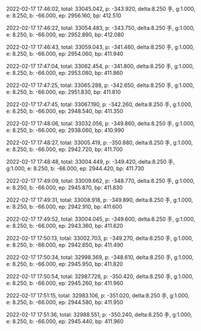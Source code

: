 2022-02-17 17:46:02, total: 33045.042, p: -343.920, delta:8.250 手, g:1.000, e: 8.250, b: -66.000, ep: 2956.160, bp: 412.510

2022-02-17 17:46:22, total: 33054.483, p: -343.750, delta:8.250 手, g:1.000, e: 8.250, b: -66.000, ep: 2952.890, bp: 412.080

2022-02-17 17:46:43, total: 33059.043, p: -341.460, delta:8.250 手, g:1.000, e: 8.250, b: -66.000, ep: 2954.060, bp: 411.940

2022-02-17 17:47:04, total: 33062.454, p: -341.800, delta:8.250 手, g:1.000, e: 8.250, b: -66.000, ep: 2953.080, bp: 411.860

2022-02-17 17:47:25, total: 33065.288, p: -342.650, delta:8.250 手, g:1.000, e: 8.250, b: -66.000, ep: 2951.830, bp: 411.810

2022-02-17 17:47:45, total: 33067.190, p: -342.260, delta:8.250 手, g:1.000, e: 8.250, b: -66.000, ep: 2948.540, bp: 411.350

2022-02-17 17:48:06, total: 33032.056, p: -349.860, delta:8.250 手, g:1.000, e: 8.250, b: -66.000, ep: 2938.060, bp: 410.990

2022-02-17 17:48:27, total: 33005.419, p: -350.880, delta:8.250 手, g:1.000, e: 8.250, b: -66.000, ep: 2942.720, bp: 411.700

2022-02-17 17:48:48, total: 33004.449, p: -349.420, delta:8.250 手, g:1.000, e: 8.250, b: -66.000, ep: 2944.420, bp: 411.730

2022-02-17 17:49:09, total: 33009.662, p: -348.770, delta:8.250 手, g:1.000, e: 8.250, b: -66.000, ep: 2945.870, bp: 411.830

2022-02-17 17:49:31, total: 33008.918, p: -349.890, delta:8.250 手, g:1.000, e: 8.250, b: -66.000, ep: 2942.910, bp: 411.600

2022-02-17 17:49:52, total: 33004.045, p: -349.600, delta:8.250 手, g:1.000, e: 8.250, b: -66.000, ep: 2943.360, bp: 411.620

2022-02-17 17:50:13, total: 33002.703, p: -349.270, delta:8.250 手, g:1.000, e: 8.250, b: -66.000, ep: 2942.650, bp: 411.490

2022-02-17 17:50:34, total: 32998.369, p: -348.610, delta:8.250 手, g:1.000, e: 8.250, b: -66.000, ep: 2945.950, bp: 411.820

2022-02-17 17:50:54, total: 32987.726, p: -350.420, delta:8.250 手, g:1.000, e: 8.250, b: -66.000, ep: 2945.260, bp: 411.960

2022-02-17 17:51:15, total: 32983.106, p: -351.020, delta:8.250 手, g:1.000, e: 8.250, b: -66.000, ep: 2944.580, bp: 411.950

2022-02-17 17:51:36, total: 32988.551, p: -350.240, delta:8.250 手, g:1.000, e: 8.250, b: -66.000, ep: 2945.440, bp: 411.960